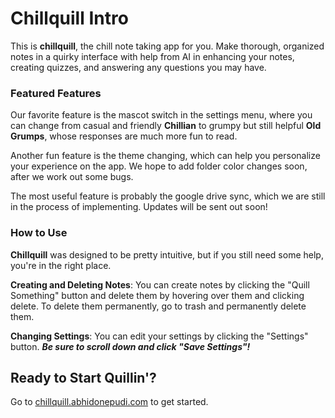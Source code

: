 # Chillquill Intro
This is **chillquill**, the chill note taking app for you. Make thorough, organized notes in a quirky interface with help from AI in enhancing your notes, creating quizzes, and answering any questions you may have.

### Featured Features
Our favorite feature is the mascot switch in the settings menu, where you can change from casual and friendly **Chillian** to grumpy but still helpful **Old Grumps**, whose responses are much more fun to read.

Another fun feature is the theme changing, which can help you personalize your experience on the app. We hope to add folder color changes soon, after we work out some bugs.

The most useful feature is probably the google drive sync, which we are still in the process of implementing. Updates will be sent out soon!

### How to Use
**Chillquill** was designed to be pretty intuitive, but if you still need some help, you're in the right place.

**Creating and Deleting Notes**: You can create notes by clicking the "Quill Something" button and delete them by hovering over them and clicking delete. To delete them permanently, go to trash and permanently delete them.

**Changing Settings**: You can edit your settings by clicking the "Settings" button. _**Be sure to scroll down and click "Save Settings"!**_

## Ready to Start Quillin'?
Go to [chillquill.abhidonepudi.com](https://chillquill.abhidonepudi.com) to get started.
